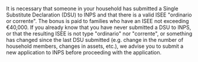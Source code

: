 It is necessary that someone in your household has submitted a Single Substitute Declaration (DSU) to INPS and that there is a valid ISEE "ordinario or corrente".
The bonus is paid to families who have an ISEE not exceeding €40,000.
If you already know that you have never submitted a DSU to INPS, or that the resulting ISEE is not type "ordinario" nor "corrente", or something has changed since the last DSU submitted (e.g. change in the number of household members, changes in assets, etc.), we advise you to submit a new application to INPS before proceeding with the application.
